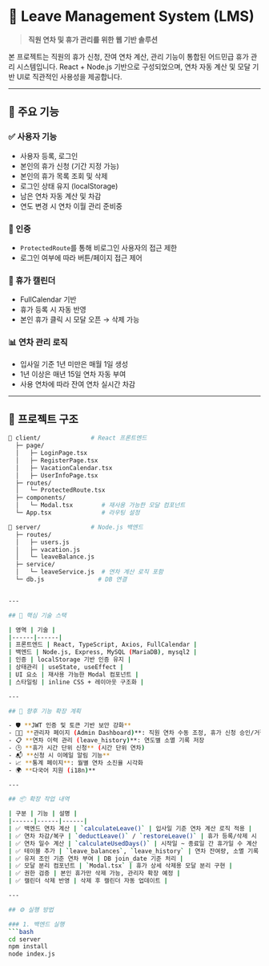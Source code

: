 # 💼 Leave Management System (LMS) 

> **직원 연차 및 휴가 관리를 위한 웹 기반 솔루션**

본 프로젝트는 직원의 휴가 신청, 잔여 연차 계산, 관리 기능이 통합된 어드민급 휴가 관리 시스템입니다. React + Node.js 기반으로 구성되었으며, 연차 자동 계산 및 모달 기반 UI로 직관적인 사용성을 제공합니다.

---

## 🚀 주요 기능

### ✅ 사용자 기능
- 사용자 등록, 로그인
- 본인의 휴가 신청 (기간 지정 가능)
- 본인의 휴가 목록 조회 및 삭제
- 로그인 상태 유지 (localStorage)
- 남은 연차 자동 계산 및 차감
- 연도 변경 시 연차 이월 관리 준비중

### 🔐 인증
- `ProtectedRoute`를 통해 비로그인 사용자의 접근 제한
- 로그인 여부에 따라 버튼/페이지 접근 제어

### 📅 휴가 캘린더
- FullCalendar 기반
- 휴가 등록 시 자동 반영
- 본인 휴가 클릭 시 모달 오픈 → 삭제 가능

### 📊 연차 관리 로직
- 입사일 기준 1년 미만은 매월 1일 생성
- 1년 이상은 매년 15일 연차 자동 부여
- 사용 연차에 따라 잔여 연차 실시간 차감

---

## 🧱 프로젝트 구조

```bash
📁 client/              # React 프론트엔드
  ├─ page/
  │   ├─ LoginPage.tsx
  │   ├─ RegisterPage.tsx
  │   ├─ VacationCalendar.tsx
  │   ├─ UserInfoPage.tsx
  ├─ routes/
  │   └─ ProtectedRoute.tsx
  ├─ components/
  │   └─ Modal.tsx        # 재사용 가능한 모달 컴포넌트
  └─ App.tsx              # 라우팅 설정

📁 server/              # Node.js 백엔드
  ├─ routes/
  │   ├─ users.js
  │   ├─ vacation.js
  │   └─ leaveBalance.js
  ├─ service/
  │   └─ leaveService.js  # 연차 계산 로직 포함
  └─ db.js               # DB 연결


---

## 🧠 핵심 기술 스택

| 영역 | 기술 |
|------|------|
| 프론트엔드 | React, TypeScript, Axios, FullCalendar |
| 백엔드 | Node.js, Express, MySQL (MariaDB), mysql2 |
| 인증 | localStorage 기반 인증 유지 |
| 상태관리 | useState, useEffect |
| UI 요소 | 재사용 가능한 Modal 컴포넌트 |
| 스타일링 | inline CSS + 레이아웃 구조화 |

---

## 🔄 향후 기능 확장 계획

- 🛡️ **JWT 인증 및 토큰 기반 보안 강화**
- 🧑‍💼 **관리자 페이지 (Admin Dashboard)**: 직원 연차 수동 조정, 휴가 신청 승인/거절
- 📋 **연차 이력 관리 (leave_history)**: 연도별 소멸 기록 저장
- 🕒 **휴가 시간 단위 신청** (시간 단위 연차)
- 📬 **신청 시 이메일 알림 기능**
- 📈 **통계 페이지**: 월별 연차 소진율 시각화
- 🌍 **다국어 지원 (i18n)**

---

## 📦 확장 작업 내역

| 구분 | 기능 | 설명 |
|------|------|------|
| ✅ 백엔드 연차 계산 | `calculateLeave()` | 입사일 기준 연차 계산 로직 적용 |
| ✅ 연차 차감/복구 | `deductLeave()` / `restoreLeave()` | 휴가 등록/삭제 시 연차 자동 처리 |
| ✅ 연차 일수 계산 | `calculateUsedDays()` | 시작일 ~ 종료일 간 휴가일 수 계산 |
| ✅ 테이블 추가 | `leave_balances`, `leave_history` | 연차 잔여량, 소멸 기록 저장용 테이블 |
| ✅ 유저 조인 기준 연차 부여 | DB join_date 기준 처리 |
| ✅ 모달 분리 컴포넌트 | `Modal.tsx` | 휴가 상세 삭제용 모달 분리 구현 |
| ✅ 권한 검증 | 본인 휴가만 삭제 가능, 관리자 확장 예정 |
| ✅ 캘린더 삭제 반영 | 삭제 후 캘린더 자동 업데이트 |

---

## ⚙️ 실행 방법

### 1. 백엔드 실행
```bash
cd server
npm install
node index.js

